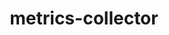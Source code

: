 ---
layout: default
title: metrics-collector
name: metrics-collector
fullname: ibm-cds-labs/metrics-collector
description: A lightweight web-tracking app to record user actions on a single-page webapp. Uses Piwik® web analytics library to collect information and Node.js to store in Cloudant.
watchers: 8
stars: 8
forks: 2
languages: 
  - JavaScript

tech: 
  - Bluemix
  - Cloudant
  - CouchDB
  - NodeJS

level: Beginner
giturl: https://github.com/ibm-cds-labs/metrics-collector
---